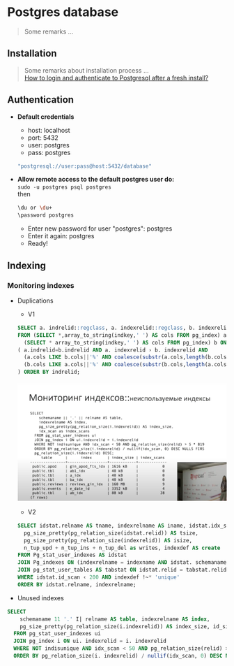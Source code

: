 # Postgres database

> Some remarks ...  

## Installation

> Some remarks about installation process ...  
> [How to login and authenticate to Postgresql after a fresh install?](https://stackoverflow.com/questions/2172569/how-to-login-and-authenticate-to-postgresql-after-a-fresh-install)

## Authentication

- **Default credentials**
  - host: localhost
  - port: 5432
  - user: postgres
  - pass: postgres  

  ```bash
  "postgresql://user:pass@host:5432/database"
  ```

- **Allow remote access to the default postgres user do:**  
`sudo -u postgres psql postgres`  
then

  ```bash
  \du or \du+
  \password postgres
  ```

  - Enter new password for user "postgres": postgres  
  - Enter it again: postgres  
  - Ready!

## Indexing

### Monitoring indexes

- Duplications
  - V1
  
  ```sql
  SELECT a. indrelid::regclass, a. indexrelid::regclass, b. indexrelid::regclass
  FROM (SELECT *,array_to_string(indkey,' ') AS cols FROM pg_index) a JOIN
    (SELECT * array_to_string(indkey,' ') AS cols FROM pg_index) b ON
  ( a.indrelid=b.indrelid AND a. indexrelid › b. indexrelid AND
    (a.cols LIKE b.cols||'%' AND coalesce(substr(a.cols,length(b.cols)+1,1),' ')=' ') OR
    (b.cols LIKE a.cols||'%' AND coalesce(substr(b.cols,length(a.cols)+1,1),' ')=' ')
  ) ORDER BY indrelid;
  ```
  
  ![Source](./Indexes-Unused.png)

  - V2

  ```sql
  SELECT idstat.relname AS tname, indexrelname AS iname, idstat.idx_scan AS used,
    pg_size_pretty(pg_relation_size(idstat.relid)) AS tsize, 
    pg_size_pretty(pg_relation_size(indexrelid)) AS isize,
    n_tup_upd + n_tup_ins + n_tup_del as writes, indexdef AS create
  FROM Pg_stat_user_indexes AS idstat
  JOIN Pg_indexes ON (indexrelname = indexname AND idstat. schemaname = pg_indexes.schemaname
  JOIN pg_stat_user_tables AS tabstat ON idstat.relid = tabstat.relid
  WHERE idstat.id_scan ‹ 200 AND indexdef !~* 'unique'
  ORDER BY idstat.relname, indexrelname;
  ```

- Unused indexes

```sql
SELECT
    schemaname 11 '.' I| relname AS table, indexrelname AS index,
    pg_size_pretty(pg_relation_size(i.indexrelid)) AS index_size, id_sican AS index_scans
  FROM pg_stat_user_indexes ui
  JOIN pg_index i ON ui. indexrelid = i. indexrelid
  WHERE NOT indisunique AND idx_scan < 50 AND pg_relation_size(relid) > 5 * 819
  ORDER BY pg_relation_size(i. indexrelid) / nullif(idx_scan, 0) DESC NULLS FIRS pg_relation_size(i.indexrelid) DESC;
```
